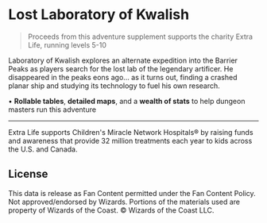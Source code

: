 # Lost Laboratory of Kwalish

> Proceeds from this adventure supplement supports the charity Extra Life, running levels 5-10

Laboratory of Kwalish explores an alternate expedition into the Barrier Peaks as players search for the lost lab of the legendary artificer. He disappeared in the peaks eons ago… as it turns out, finding a crashed planar ship and studying its technology to fuel his own research.

• **Rollable tables**, **detailed maps**, and a **wealth of stats** to help dungeon masters run this adventure

---

Extra Life supports Children's Miracle Network Hospitals® by raising funds and awareness that provide 32 million treatments each year to kids across the U.S. and Canada.

## License

This data is release as Fan Content permitted under the Fan Content Policy. Not approved/endorsed by Wizards. Portions of the materials used are property of Wizards of the Coast. © Wizards of the Coast LLC.
